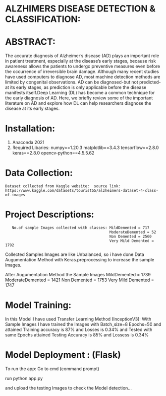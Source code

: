 # ALZHIMERS DISEASE DETECTION & CLASSIFICATION:
# ABSTRACT: 
The accurate diagnosis of Alzheimer’s disease (AD) plays an important role in patient treatment, especially at the disease’s early stages, because risk awareness allows the patients to undergo preventive measures even before the occurrence of irreversible brain damage. Although many recent studies have used computers to diagnose AD, most machine detection methods are limited by congenital observations. AD can be diagnosed-but not predicted-at its early stages, as prediction is only applicable before the disease manifests itself.Deep Learning (DL) has become a common technique for the early diagnosis of AD. Here, we briefly
review some of the important literature on AD and explore how DL can help researchers diagnose the disease
at its early stages.

# Installation:
 1. Anaconda 2021
 2. Required Libaries:
    numpy==1.20.3
    matplotlib==3.4.3
    tensorflow==2.8.0
    keras==2.8.0
    opencv-python==4.5.5.62

# Data Collection:  
    Dataset collected from Kaggle website:  source link: https://www.kaggle.com/datasets/tourist55/alzheimers-dataset-4-class-of-images

# Project Descriptions:
       No.of sample Images collected with classes: MildDemented = 717
                                                   ModerateDemented = 52
                                                   Non Demented = 2560
                                                   Very Mild Demented = 1792
                                                
Collected Samples Images are like Unbalanced, so i have done Data Augumentation Method with Keras.preprocessing to increase the sample Images.

After Augumentation Method the Sample Images MildDemented = 1739
                                                   ModerateDemented = 1421
                                                   Non Demented = 1753
                                                   Very Mild Demented = 1747

# Model Training:
In this Model I have used Transfer Learning Method (InceptionV3):
With Sample Images I have trained the Images with Batch_size=8 Epochs=50 and attained Training accuracy is 87% and Losses is 0.34%
and Tested with same Epochs attained Testing Accuracy is 85% and Lossess is 0.34%

# Model Deployment : (Flask)

To run the app: Go to cmd (command prompt)

run python app.py

and upload the testing Images to check the Model detection... 



